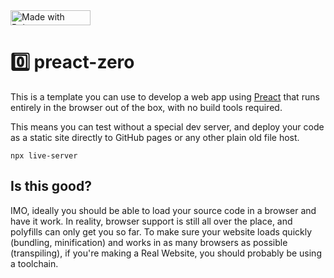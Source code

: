 <a href="https://bulma.io">
  <img
    src="https://bulma.io/images/made-with-bulma.png"
    alt="Made with Bulma"
    width="128"
    height="24">
</a>

# 0️⃣ preact-zero

This is a template you can use to develop a web app using
[Preact](https://preactjs.com/) that runs entirely in the browser out of the
box, with no build tools required.

This means you can test without a special dev server, and deploy your code as a
static site directly to GitHub pages or any other plain old file host.

```
npx live-server
```

## Is this good?

IMO, ideally you should be able to load your source code in a browser and have
it work. In reality, browser support is still all over the place, and polyfills
can only get you so far. To make sure your website loads quickly (bundling,
minification) and works in as many browsers as possible (transpiling), if
you're making a Real Website, you should probably be using a toolchain.
